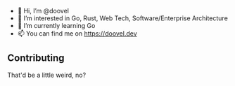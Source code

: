 - 👋 Hi, I’m @doovel
- 👀 I’m interested in Go, Rust, Web Tech, Software/Enterprise Architecture
- 🌱 I’m currently learning Go
- 📫 You can find me on https://doovel.dev

## Contributing

That'd be a little weird, no?
